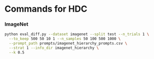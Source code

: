 # Commands for HDC 

### ImageNet
```bash
python eval_diff.py --dataset imagenet --split test --n_trials 1 \
  --to_keep 500 50 10 1 --n_samples 50 100 500 1000 \
  --prompt_path prompts/imagenet_hierarchy_prompts.csv \
  --strat 1 --info_dir imagenet_hierarchy \
  --k 0.5 
```

